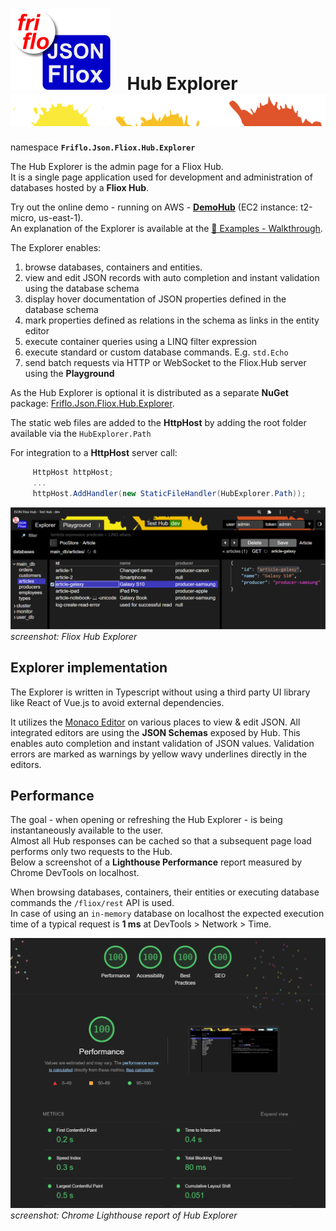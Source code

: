 

# [![JSON Fliox](../../docs/images/Json-Fliox.svg)](https://github.com/friflo/Friflo.Json.Fliox)    **Hub Explorer** ![SPLASH](../../docs/images/paint-splatter.svg)



namespace **`Friflo.Json.Fliox.Hub.Explorer`**

The Hub Explorer is the admin page for a Fliox Hub.  
It is a single page application used for development and administration of databases hosted by a **Fliox Hub**.

Try out the online demo - running on AWS - [**DemoHub**](http://ec2-174-129-178-18.compute-1.amazonaws.com/) (EC2 instance: t2-micro, us-east-1).  
An explanation of the Explorer is available at the [🐾 Examples - Walkthrough](https://github.com/friflo/Fliox.Examples#-walkthrough).



The Explorer enables:

1. browse databases, containers and entities.
2. view and edit JSON records with auto completion and instant validation using the database schema
3. display hover documentation of JSON properties defined in the database schema
4. mark properties defined as relations in the schema as links in the entity editor
5. execute container queries using a LINQ filter expression
6. execute standard or custom database commands. E.g. `std.Echo`
7. send batch requests via HTTP or WebSocket to the Fliox.Hub server using the **Playground**

As the Hub Explorer is optional it is distributed as a separate
**NuGet** package: [Friflo.Json.Fliox.Hub.Explorer](https://www.nuget.org/packages/Friflo.Json.Fliox.Hub.Explorer/).

The static web files are added to the **HttpHost** by adding the root folder
available via the `HubExplorer.Path`

For integration to a **HttpHost** server call:

```csharp
     HttpHost httpHost;
     ...
     httpHost.AddHandler(new StaticFileHandler(HubExplorer.Path));
```

![Fliox Hub Explorer - screenshot](../../docs/images/Fliox-Hub-Explorer.png)
*screenshot: Fliox Hub Explorer*

## Explorer implementation

The Explorer is written in Typescript without using a third party UI library like React of Vue.js to avoid external dependencies.

It utilizes the [Monaco Editor](https://microsoft.github.io/monaco-editor/) on various places to view & edit JSON.
All integrated editors are using the **JSON Schemas** exposed by Hub.
This enables auto completion and instant validation of JSON values.
Validation errors are marked as warnings by yellow wavy underlines directly in the editors.

## Performance

The goal - when opening or refreshing the Hub Explorer - is being instantaneously available to the user.  
Almost all Hub responses can be cached so that a subsequent page load performs only two requests to the Hub.  
Below a screenshot of a **Lighthouse Performance** report measured by Chrome DevTools on localhost.

When browsing databases, containers, their entities or executing database commands the `/fliox/rest` API is used.  
In case of using an `in-memory` database on localhost the expected execution time of a typical request is **1 ms**
at DevTools > Network > Time.  

![Hub Explorer - Lighthouse Performance](../../docs/images/Hub-Explorer-Lighthouse.png)
*screenshot: Chrome Lighthouse report of Hub Explorer*
